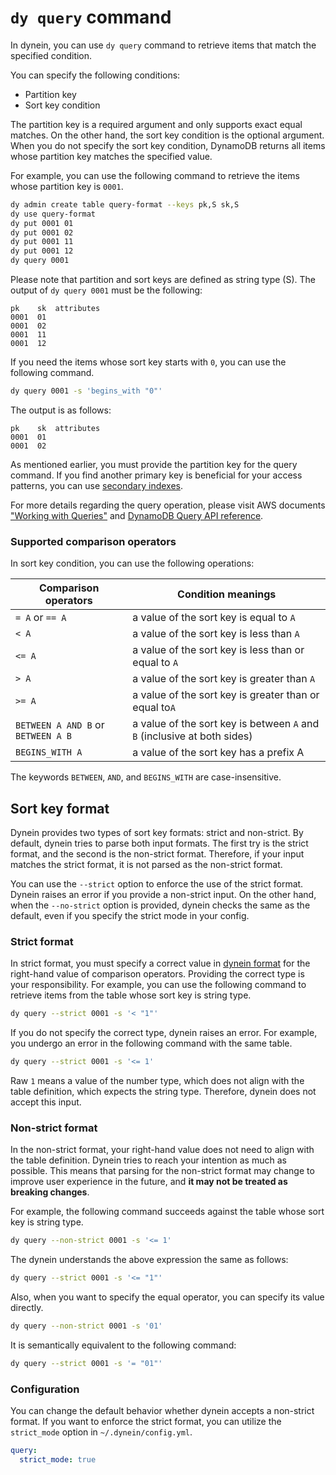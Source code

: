 # `dy query` command
In dynein, you can use `dy query` command to retrieve items that match the specified condition.

You can specify the following conditions:

* Partition key
* Sort key condition

The partition key is a required argument and only supports exact equal matches.
On the other hand, the sort key condition is the optional argument.
When you do not specify the sort key condition, DynamoDB returns all items whose partition key matches the specified value.

For example, you can use the following command to retrieve the items whose partition key is `0001`.

```bash
dy admin create table query-format --keys pk,S sk,S
dy use query-format
dy put 0001 01
dy put 0001 02
dy put 0001 11
dy put 0001 12
dy query 0001
```

Please note that partition and sort keys are defined as string type (S).
The output of `dy query 0001` must be the following:

```log
pk    sk  attributes
0001  01
0001  02
0001  11
0001  12
```

If you need the items whose sort key starts with `0`, you can use the following command.

```bash
dy query 0001 -s 'begins_with "0"'
```

The output is as follows:

```log
pk    sk  attributes
0001  01
0001  02
```

As mentioned earlier, you must provide the partition key for the query command.
If you find another primary key is beneficial for your access patterns, you can use [secondary indexes](https://docs.aws.amazon.com/amazondynamodb/latest/developerguide/SecondaryIndexes.html).

For more details regarding the query operation, please visit AWS documents ["Working with Queries"](https://docs.aws.amazon.com/amazondynamodb/latest/developerguide/Query.html) and [DynamoDB Query API reference](https://docs.aws.amazon.com/amazondynamodb/latest/APIReference/API_Query.html).

### Supported comparison operators
In sort key condition, you can use the following operations:


| Comparison operators               | Condition meanings                                                       |
|------------------------------------|--------------------------------------------------------------------------|
| `= A` or `== A`                    | a value of the sort key is equal to `A`                                  |
| `< A`                              | a value of the sort key is less than `A`                                 |
| `<= A`                             | a value of the sort key is less than or equal to `A`                     |
| `> A`                              | a value of the sort key is greater than `A`                              |
| `>= A`                             | a value of the sort key is greater than or equal to`A`                   |
| `BETWEEN A AND B` or `BETWEEN A B` | a value of the sort key is between `A` and `B` (inclusive at both sides) |
| `BEGINS_WITH A`                    | a value of the sort key has a prefix A                                   |

The keywords `BETWEEN`, `AND`, and `BEGINS_WITH` are case-insensitive.

## Sort key format
Dynein provides two types of sort key formats: strict and non-strict.
By default, dynein tries to parse both input formats.
The first try is the strict format, and the second is the non-strict format.
Therefore, if your input matches the strict format, it is not parsed as the non-strict format.

You can use the `--strict` option to enforce the use of the strict format.
Dynein raises an error if you provide a non-strict input.
On the other hand, when the `--no-strict` option is provided, dynein checks the same as the default, even if you specify the strict mode in your config.

### Strict format
In strict format, you must specify a correct value in [dynein format](./format.md) for the right-hand value of comparison operators.
Providing the correct type is your responsibility.
For example, you can use the following command to retrieve items from the table whose sort key is string type.

```bash
dy query --strict 0001 -s '< "1"'
```

If you do not specify the correct type, dynein raises an error.
For example, you undergo an error in the following command with the same table.

```bash
dy query --strict 0001 -s '<= 1'
```

Raw `1` means a value of the number type, which does not align with the table definition, which expects the string type.
Therefore, dynein does not accept this input.

### Non-strict format
In the non-strict format, your right-hand value does not need to align with the table definition.
Dynein tries to reach your intention as much as possible.
This means that parsing for the non-strict format may change to improve user experience in the future, and **it may not be treated as breaking changes**.

For example, the following command succeeds against the table whose sort key is string type.

```bash
dy query --non-strict 0001 -s '<= 1'
```

The dynein understands the above expression the same as follows:

```bash
dy query --strict 0001 -s '<= "1"'
```

Also, when you want to specify the equal operator, you can specify its value directly.

```bash
dy query --non-strict 0001 -s '01'
```

It is semantically equivalent to the following command:

```bash
dy query --strict 0001 -s '= "01"'
```

### Configuration
You can change the default behavior whether dynein accepts a non-strict format.
If you want to enforce the strict format, you can utilize the `strict_mode` option in `~/.dynein/config.yml`.

```yaml
query:
  strict_mode: true
```
